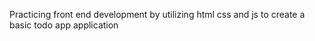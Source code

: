 Practicing front end development by utilizing html css and js to create a basic todo app application
